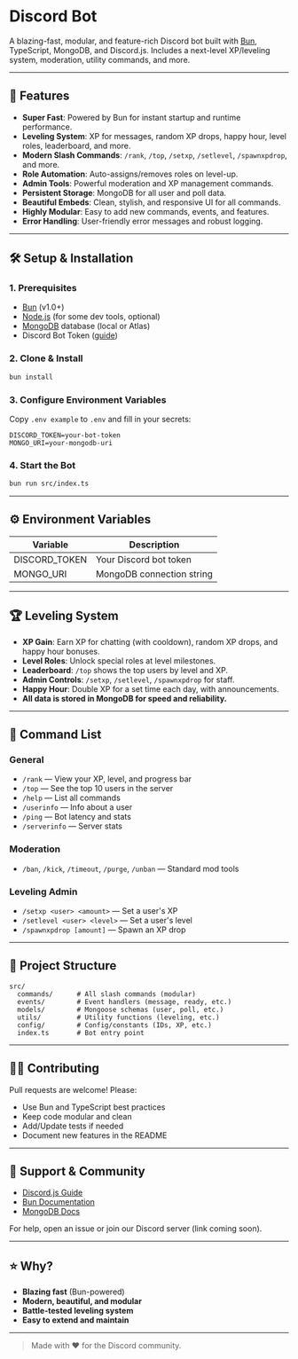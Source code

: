 # Discord Bot

A blazing-fast, modular, and feature-rich Discord bot built with [Bun](https://bun.sh/), TypeScript, MongoDB, and Discord.js. Includes a next-level XP/leveling system, moderation, utility commands, and more.

---

## 🚀 Features

- **Super Fast**: Powered by Bun for instant startup and runtime performance.
- **Leveling System**: XP for messages, random XP drops, happy hour, level roles, leaderboard, and more.
- **Modern Slash Commands**: `/rank`, `/top`, `/setxp`, `/setlevel`, `/spawnxpdrop`, and more.
- **Role Automation**: Auto-assigns/removes roles on level-up.
- **Admin Tools**: Powerful moderation and XP management commands.
- **Persistent Storage**: MongoDB for all user and poll data.
- **Beautiful Embeds**: Clean, stylish, and responsive UI for all commands.
- **Highly Modular**: Easy to add new commands, events, and features.
- **Error Handling**: User-friendly error messages and robust logging.

---

## 🛠️ Setup & Installation

### 1. Prerequisites

- [Bun](https://bun.sh/) (v1.0+)
- [Node.js](https://nodejs.org/) (for some dev tools, optional)
- [MongoDB](https://www.mongodb.com/) database (local or Atlas)
- Discord Bot Token ([guide](https://discordjs.guide/preparations/setting-up-a-bot-application.html#creating-your-bot))

### 2. Clone & Install

```sh
bun install
```

### 3. Configure Environment Variables

Copy `.env example` to `.env` and fill in your secrets:

```
DISCORD_TOKEN=your-bot-token
MONGO_URI=your-mongodb-uri
```

### 4. Start the Bot

```sh
bun run src/index.ts
```

---

## ⚙️ Environment Variables

| Variable      | Description               |
| ------------- | ------------------------- |
| DISCORD_TOKEN | Your Discord bot token    |
| MONGO_URI     | MongoDB connection string |

---

## 🏆 Leveling System

- **XP Gain**: Earn XP for chatting (with cooldown), random XP drops, and happy hour bonuses.
- **Level Roles**: Unlock special roles at level milestones.
- **Leaderboard**: `/top` shows the top users by level and XP.
- **Admin Controls**: `/setxp`, `/setlevel`, `/spawnxpdrop` for staff.
- **Happy Hour**: Double XP for a set time each day, with announcements.
- **All data is stored in MongoDB for speed and reliability.**

---

## 📜 Command List

### General

- `/rank` — View your XP, level, and progress bar
- `/top` — See the top 10 users in the server
- `/help` — List all commands
- `/userinfo` — Info about a user
- `/ping` — Bot latency and stats
- `/serverinfo` — Server stats

### Moderation

- `/ban`, `/kick`, `/timeout`, `/purge`, `/unban` — Standard mod tools

### Leveling Admin

- `/setxp <user> <amount>` — Set a user's XP
- `/setlevel <user> <level>` — Set a user's level
- `/spawnxpdrop [amount]` — Spawn an XP drop

---

## 🧩 Project Structure

```
src/
  commands/      # All slash commands (modular)
  events/        # Event handlers (message, ready, etc.)
  models/        # Mongoose schemas (user, poll, etc.)
  utils/         # Utility functions (leveling, etc.)
  config/        # Config/constants (IDs, XP, etc.)
  index.ts       # Bot entry point
```

---

## 🧑‍💻 Contributing

Pull requests are welcome! Please:

- Use Bun and TypeScript best practices
- Keep code modular and clean
- Add/Update tests if needed
- Document new features in the README

---

## 💬 Support & Community

- [Discord.js Guide](https://discordjs.guide/)
- [Bun Documentation](https://bun.sh/docs)
- [MongoDB Docs](https://www.mongodb.com/docs/)

For help, open an issue or join our Discord server (link coming soon).

---

## ⭐ Why?

- **Blazing fast** (Bun-powered)
- **Modern, beautiful, and modular**
- **Battle-tested leveling system**
- **Easy to extend and maintain**

---

> Made with ❤️ for the Discord community.

